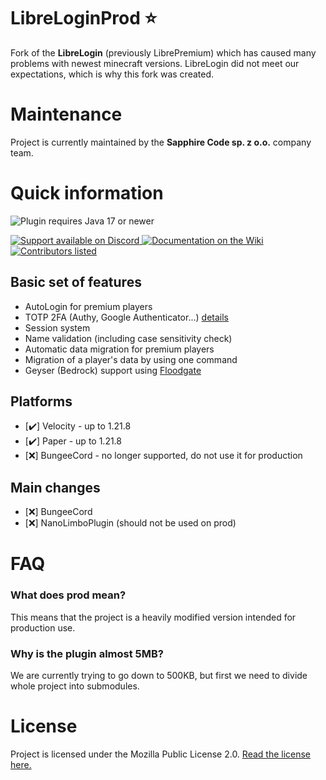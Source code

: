 
# LibreLoginProd ⭐

Fork of the **LibreLogin** (previously LibrePremium) which has caused many problems with newest minecraft versions.
LibreLogin did not meet our expectations, which is why this fork was created.

# Maintenance

Project is currently maintained by the **Sapphire Code sp. z o.o.** company team.

# Quick information

<img src="https://img.shields.io/badge/Java%20version-%2017+-blue?style=for-the-badge&logo=java&logoColor=white"
alt="Plugin requires Java 17 or newer"></img>

<a href="https://discord.gg/WTtEQneRJb">
<img src="https://img.shields.io/badge/Discord-%20SUPPORT-blue?style=for-the-badge&logo=discord&logoColor=white" 
alt="Support available on Discord"></img>
</a>
<a href="https://github.com/Navio1430/LibreLoginProd/wiki">
<img src="https://img.shields.io/badge/Documentation-555555?style=for-the-badge&logo=wikipedia" alt="Documentation on the Wiki"></img>
</a>

<a href="https://github.com/Navio1430/LibreLoginProd/graphs/contributors">
<img src="https://img.shields.io/badge/Contributors-Credits-blue?style=for-the-badge" 
alt="Contributors listed"></img>
</a>

## Basic set of features

- AutoLogin for premium players
- TOTP 2FA (Authy, Google Authenticator...) [details](https://github.com/Navio1430/LibreLoginProd/wiki/2FA)
- Session system
- Name validation (including case sensitivity check)
- Automatic data migration for premium players
- Migration of a player's data by using one command
- Geyser (Bedrock) support using [Floodgate](https://github.com/Navio1430/LibreLoginProd/wiki/Floodgate)

## Platforms
- [✔️] Velocity - up to 1.21.8
- [✔️] Paper - up to 1.21.8
- [❌] BungeeCord - no longer supported, do not use it for production

## Main changes

- [❌] BungeeCord
- [❌] NanoLimboPlugin (should not be used on prod)

# FAQ

### What does prod mean?
This means that the project is a heavily modified version intended for production use.

### Why is the plugin almost 5MB?
We are currently trying to go down to 500KB, but first we need
to divide whole project into submodules.

# License

Project is licensed under the Mozilla Public License 2.0.
[Read the license here.](https://github.com/Navio1430/LibreLoginProd/blob/master/LICENSE)
